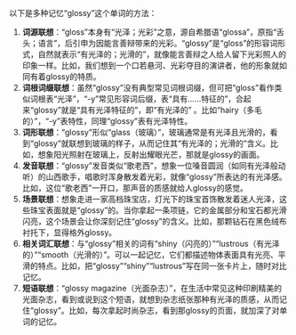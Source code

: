以下是多种记忆“glossy”这个单词的方法：
1. **词源联想**：“gloss”本身有“光泽；光彩”之意，源自希腊语“glossa”，原指“舌头；语言”，后引申为因能言善辩带来的光彩。“glossy”是“gloss”的形容词形式，自然就表示“有光泽的；光滑的”，就像能言善辩之人给人留下光彩照人的印象一样。比如，我们想到一个口若悬河、光彩夺目的演讲者，他的形象就如同有着glossy的特质。
2. **词根词缀联想**：虽然“glossy”没有典型常见词根词缀，但可把“gloss”看作类似词根表“光泽”，“-y”常见形容词后缀，表“具有……特征的”，合起来“glossy”就是“具有光泽特征的”，即“有光泽的” 。比如“hairy（多毛的）”，“-y”表特性，同理“glossy”表有光泽特性。
3. **词形联想**：“glossy”形似“glass（玻璃）”，玻璃通常是有光泽且光滑的，看到“glossy”就联想到玻璃的样子，从而记住其“有光泽的；光滑的”含义。比如，想象阳光照射在玻璃上，反射出耀眼光芒，那就是glossy的画面。
4. **发音联想**：“glossy”发音类似“歌老西”，想象一位嗓音圆润（如同有光泽般动听）的山西歌手，唱歌时浑身散发着光彩，就像“glossy”所表达的有光泽感。比如，这位“歌老西”一开口，那声音的质感就给人glossy的感觉。
5. **场景联想**：想象走进一家高档珠宝店，灯光下的珠宝首饰散发着迷人光泽，这些珠宝表面就是“glossy”的。当你拿起一条项链，它的金属部分和宝石都光滑闪亮，这个场景会让你深刻记住“glossy”的含义。比如，那颗钻石在黑色绒布衬托下，显得格外glossy。
6. **相关词汇联想**：与“glossy”相关的词有“shiny（闪亮的）”“lustrous（有光泽的）”“smooth（光滑的）”。可以一起记忆，它们都描述物体表面具有光亮、平滑的特点。比如，把“glossy”“shiny”“lustrous”写在同一张卡片上，随时对比记忆。
7. **短语联想**：“glossy magazine（光面杂志）”，在生活中常见这种印刷精美的光面杂志，看到或说到这个短语，就想到杂志纸张那种有光泽的质感，从而记住“glossy”。比如，每次拿起时尚杂志，看到那glossy的页面，就加深了对单词的记忆。 